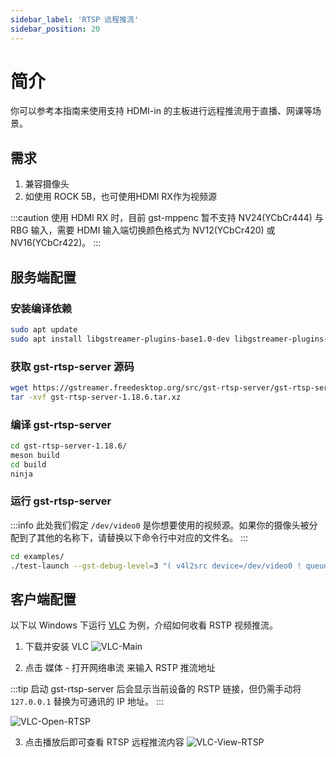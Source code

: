 ```yaml
---
sidebar_label: 'RTSP 远程推流'
sidebar_position: 20
---
```


# 简介

你可以参考本指南来使用支持 HDMI-in 的主板进行远程推流用于直播、网课等场景。

## 需求

1. 兼容摄像头
2. 如使用 ROCK 5B，也可使用HDMI RX作为视频源

:::caution
使用 HDMI RX 时，目前 gst-mppenc 暂不支持 NV24(YCbCr444) 与 RBG 输入，需要 HDMI 输入端切换颜色格式为 NV12(YCbCr420) 或 NV16(YCbCr422)。
:::

## 服务端配置

### 安装编译依赖

```bash
sudo apt update
sudo apt install libgstreamer-plugins-base1.0-dev libgstreamer-plugins-bad1.0-dev build-essential meson libcgroup-dev gobject-introspection libgirepository1.0-dev
```

### 获取 gst-rtsp-server 源码

```bash
wget https://gstreamer.freedesktop.org/src/gst-rtsp-server/gst-rtsp-server-1.18.6.tar.xz
tar -xvf gst-rtsp-server-1.18.6.tar.xz
```
### 编译 gst-rtsp-server

```bash
cd gst-rtsp-server-1.18.6/
meson build
cd build
ninja
```

### 运行 gst-rtsp-server

:::info
此处我们假定 `/dev/video0` 是你想要使用的视频源。如果你的摄像头被分配到了其他的名称下，请替换以下命令行中对应的文件名。
:::

```bash
cd examples/
./test-launch --gst-debug-level=3 "( v4l2src device=/dev/video0 ! queue ! mpph265enc bps=51200000 rc-mode=vbr !  rtph265pay name=pay0 pt=97 )"
```

## 客户端配置

以下以 Windows 下运行 [VLC](https://www.videolan.org/vlc/) 为例，介绍如何收看 RSTP 视频推流。

1. 下载并安装 VLC
![VLC-Main](/img/general-tutorial/hdmi-in/VLC-Main.webp)

2. 点击 媒体 - 打开网络串流 来输入 RSTP 推流地址

:::tip
启动 gst-rtsp-server 后会显示当前设备的 RSTP 链接，但仍需手动将 `127.0.0.1` 替换为可通讯的 IP 地址。
:::

![VLC-Open-RTSP](/img/general-tutorial/hdmi-in/VLC-Open-RTSP.webp)

3. 点击播放后即可查看 RTSP 远程推流内容
![VLC-View-RTSP](/img/general-tutorial/hdmi-in/VLC-View-RTSP.webp)
